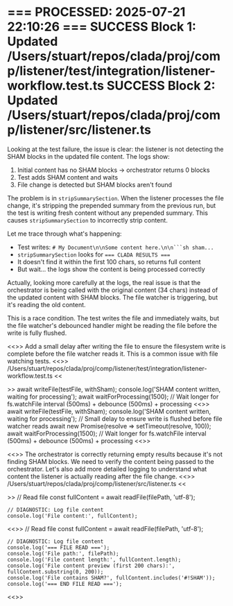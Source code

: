 === PROCESSED: 2025-07-21 22:10:26 ===
SUCCESS Block 1: Updated /Users/stuart/repos/clada/proj/comp/listener/test/integration/listener-workflow.test.ts
SUCCESS Block 2: Updated /Users/stuart/repos/clada/proj/comp/listener/src/listener.ts
===

Looking at the test failure, the issue is clear: the listener is not detecting the SHAM blocks in the updated file content. The logs show:

1. Initial content has no SHAM blocks → orchestrator returns 0 blocks
2. Test adds SHAM content and waits
3. File change is detected but SHAM blocks aren't found

The problem is in `stripSummarySection`. When the listener processes the file change, it's stripping the prepended summary from the previous run, but the test is writing fresh content without any prepended summary. This causes `stripSummarySection` to incorrectly strip content.

Let me trace through what's happening:
- Test writes: `# My Document\n\nSome content here.\n\n```sh sham...`
- `stripSummarySection` looks for `=== CLADA RESULTS ===` 
- It doesn't find it within the first 100 chars, so returns full content
- But wait... the logs show the content is being processed correctly

Actually, looking more carefully at the logs, the real issue is that the orchestrator is being called with the original content (34 chars) instead of the updated content with SHAM blocks. The file watcher is triggering, but it's reading the old content.

This is a race condition. The test writes the file and immediately waits, but the file watcher's debounced handler might be reading the file before the write is fully flushed.

<<<EXPLANATION>>>
Add a small delay after writing the file to ensure the filesystem write is complete before the file watcher reads it. This is a common issue with file watching tests.
<<<FILE>>>
/Users/stuart/repos/clada/proj/comp/listener/test/integration/listener-workflow.test.ts
<<<SEARCH>>>
    await writeFile(testFile, withSham);
    console.log('SHAM content written, waiting for processing');
    await waitForProcessing(1500); // Wait longer for fs.watchFile interval (500ms) + debounce (500ms) + processing
<<<REPLACE>>>
    await writeFile(testFile, withSham);
    console.log('SHAM content written, waiting for processing');
    // Small delay to ensure write is flushed before file watcher reads
    await new Promise(resolve => setTimeout(resolve, 100));
    await waitForProcessing(1500); // Wait longer for fs.watchFile interval (500ms) + debounce (500ms) + processing
<<<END>>>

<<<EXPLANATION>>>
The orchestrator is correctly returning empty results because it's not finding SHAM blocks. We need to verify the content being passed to the orchestrator. Let's also add more detailed logging to understand what content the listener is actually reading after the file change.
<<<FILE>>>
/Users/stuart/repos/clada/proj/comp/listener/src/listener.ts
<<<SEARCH>>>
    // Read file
    const fullContent = await readFile(filePath, 'utf-8');
    
    // DIAGNOSTIC: Log file content
    console.log('File content:', fullContent);
<<<REPLACE>>>
    // Read file
    const fullContent = await readFile(filePath, 'utf-8');
    
    // DIAGNOSTIC: Log file content
    console.log('=== FILE READ ===');
    console.log('File path:', filePath);
    console.log('File content length:', fullContent.length);
    console.log('File content preview (first 200 chars):', fullContent.substring(0, 200));
    console.log('File contains SHAM?', fullContent.includes('#!SHAM'));
    console.log('=== END FILE READ ===');
<<<END>>>